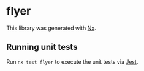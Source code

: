 # flyer

This library was generated with [Nx](https://nx.dev).

## Running unit tests

Run `nx test flyer` to execute the unit tests via [Jest](https://jestjs.io).
